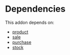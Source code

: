 # Dependencies

This addon depends on:

- [product](https://github.com/bringout/oca-ocb-sale)
- [sale](https://github.com/bringout/oca-ocb-sale)
- [purchase](https://github.com/bringout/oca-ocb-core)
- [stock](https://github.com/bringout/oca-ocb-warehouse)
